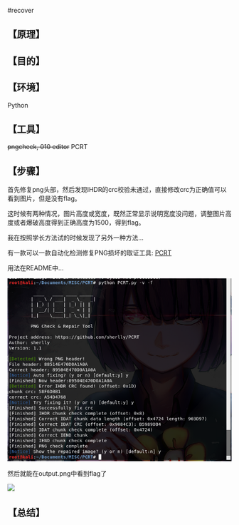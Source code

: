 #recover 
## **【原理】**



## **【目的】**



## **【环境】**

Python 

## **【工具】**

<del>pngcheck, 010 editor</del> PCRT

## **【步骤】**

首先修复png头部，然后发现IHDR的crc校验未通过，直接修改crc为正确值可以看到图片，但是没有flag。

这时候有两种情况，图片高度或宽度，既然正常显示说明宽度没问题，调整图片高度或者爆破高度得到正确高度为1500，得到flag。

我在按照学长方法试的时候发现了另外一种方法...

有一款可以一款自动化检测修复PNG损坏的取证工具: [PCRT](https://github.com/sherlly/PCRT) 

用法在README中...

![](files_for_writeup/MISC-recover-PCRT.png)

然后就能在output.png中看到flag了

![](files_for_writeup/original.png)

## **【总结】**


